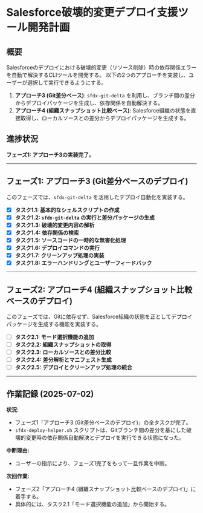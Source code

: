 # Salesforce破壊的変更デプロイ支援ツール開発計画

## 概要
Salesforceのデプロイにおける破壊的変更（リソース削除）時の依存関係エラーを自動で解決するCLIツールを開発する。
以下の2つのアプローチを実装し、ユーザーが選択して実行できるようにする。

1.  **アプローチ3 (Git差分ベース)**: `sfdx-git-delta` を利用し、ブランチ間の差分からデプロイパッケージを生成し、依存関係を自動解決する。
2.  **アプローチ4 (組織スナップショット比較ベース)**: Salesforce組織の状態を直接取得し、ローカルソースとの差分からデプロイパッケージを生成する。

## 進捗状況
**フェーズ1: アプローチ3の実装完了。**

---

## フェーズ1: アプローチ3 (Git差分ベースのデプロイ)

このフェーズでは、`sfdx-git-delta` を活用したデプロイ自動化を実装する。

- [x] **タスク1.1: 基本的なシェルスクリプトの作成**
- [x] **タスク1.2: `sfdx-git-delta` の実行と差分パッケージの生成**
- [x] **タスク1.3: 破壊的変更内容の解析**
- [x] **タスク1.4: 依存関係の検索**
- [x] **タスク1.5: ソースコードの一時的な無害化処理**
- [x] **タスク1.6: デプロイコマンドの実行**
- [x] **タスク1.7: クリーンアップ処理の実装**
- [x] **タスク1.8: エラーハンドリングとユーザーフィードバック**

---

## フェーズ2: アプローチ4 (組織スナップショット比較ベースのデプロイ)

このフェーズでは、Gitに依存せず、Salesforce組織の状態を正としてデプロイパッケージを生成する機能を実装する。

- [ ] **タスク2.1: モード選択機能の追加**
- [ ] **タスク2.2: 組織スナップショットの取得**
- [ ] **タスク2.3: ローカルソースとの差分比較**
- [ ] **タスク2.4: 差分解析とマニフェスト生成**
- [ ] **タスク2.5: デプロイとクリーンアップ処理の統合**

---

## 作業記録 (2025-07-02)

**状況:**
- フェーズ1「アプローチ3 (Git差分ベースのデプロイ)」の全タスクが完了。
- `sfdx-deploy-helper.sh` スクリプトは、Gitブランチ間の差分を基にした破壊的変更時の依存関係自動解決とデプロイを実行できる状態になった。

**中断理由:**
- ユーザーの指示により、フェーズ1完了をもって一旦作業を中断。

**次回作業:**
- フェーズ2「アプローチ4 (組織スナップショット比較ベースのデプロイ)」に着手する。
- 具体的には、タスク2.1「モード選択機能の追加」から開始する。